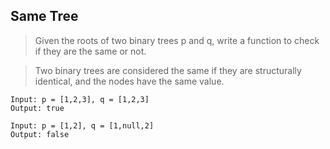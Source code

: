 ## Same Tree

> Given the roots of two binary trees p and q, write a function to check if they are the same or not.

> Two binary trees are considered the same if they are structurally identical, and the nodes have the same value.

```
Input: p = [1,2,3], q = [1,2,3]
Output: true
```

```
Input: p = [1,2], q = [1,null,2]
Output: false
```
